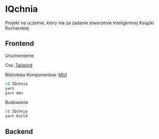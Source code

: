 # IQchnia
Projekt na uczelnie, który ma za zadanie stworzenie Inteligentnej Ksiązki Kucharskiej

## Frontend

Uruchomienie 

Css: [Tailwind](https://tailwindcss.com/)

Biblioteka Komponentow: [MUI](https://mui.com/)

```bash
cd IQchnia
yarn
yarn dev
```
Budowanie

```bash
cd IQchnia
yarn build
```

## Backend
